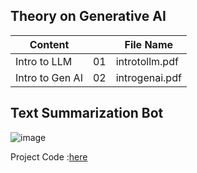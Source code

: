 ## Theory on Generative AI 

| Content      | | File Name |
| --------- | --- | ----------- |
| Intro to LLM     | 01 | introtollm.pdf    |[HERE](https://github.com/ParthDave111/Generative-AI-/blob/main/theory/introtollm.pdf)
| Intro to Gen AI     | 02 | introgenai.pdf   |[Here](https://github.com/ParthDave111/Generative-AI-/blob/main/theory/introtogenai.pdf)


## Text Summarization Bot 
![image](https://github.com/ParthDave111/ParthDave111.github.io/assets/123885634/fdd690c1-cdec-4a33-986c-7f5ce4e82f93)

Project Code :[here](https://github.com/ParthDave111/Generative-AI-/blob/main/Text_Summarization_medium.ipynb)
